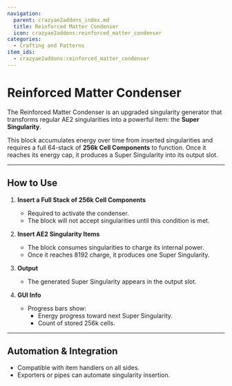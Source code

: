 ```yaml
---
navigation:
  parent: crazyae2addons_index.md
  title: Reinforced Matter Condenser
  icon: crazyae2addons:reinforced_matter_condenser
categories:
  - Crafting and Patterns
item_ids:
  - crazyae2addons:reinforced_matter_condenser
---
```


# Reinforced Matter Condenser

<Row>
    <BlockImage id="crazyae2addons:reinforced_matter_condenser" scale="4"></BlockImage>
    <ItemImage id="crazyae2addons:super_singularity" scale="4"></ItemImage>
</Row>

The Reinforced Matter Condenser is an upgraded singularity generator that transforms regular AE2 singularities into a powerful item: the **Super Singularity**.

This block accumulates energy over time from inserted singularities and requires a full 64-stack of **256k Cell Components** to function. Once it reaches its energy cap, it produces a Super Singularity into its output slot.

---

## How to Use

1. **Insert a Full Stack of 256k Cell Components**
   - Required to activate the condenser.
   - The block will not accept singularities until this condition is met.

2. **Insert AE2 Singularity Items**
   - The block consumes singularities to charge its internal power.
   - Once it reaches 8192 charge, it produces one Super Singularity.

3. **Output**
   - The generated Super Singularity appears in the output slot.

4. **GUI Info**
   - Progress bars show:
     - Energy progress toward next Super Singularity.
     - Count of stored 256k cells.

---

## Automation & Integration

- Compatible with item handlers on all sides.
- Exporters or pipes can automate singularity insertion.

